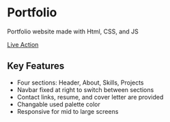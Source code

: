 # Portfolio
Portfolio website made with Html, CSS, and JS

[Live Action](https://ahmedshaaban11.github.io/Portfolio/)

## Key Features
- Four sections: Header, About, Skills, Projects
- Navbar fixed at right to switch between sections
- Contact links, resume, and cover letter are provided
- Changable used palette color
- Responsive for mid to large screens
